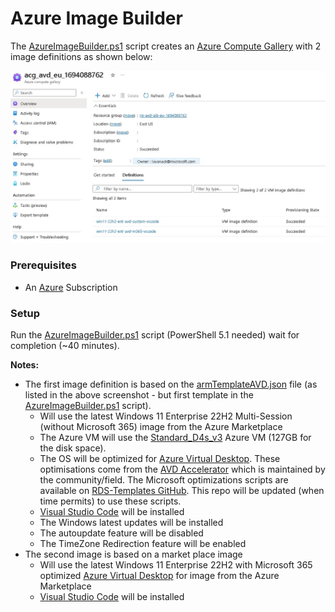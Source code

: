 # Azure Image Builder

The [AzureImageBuilder.ps1](AzureImageBuilder.ps1) script creates an [Azure Compute Gallery](https://learn.microsoft.com/en-us/azure/virtual-machines/azure-compute-gallery) with 2 image definitions as shown below:

![](docs/acg.jpg)

### Prerequisites 

  * An [Azure](https://portal.azure.com) Subscription

### Setup

Run the [AzureImageBuilder.ps1](AzureImageBuilder.ps1) script (PowerShell 5.1 needed) wait for completion (~40 minutes).

**Notes:**

* The first image definition is based on the [armTemplateAVD.json](armTemplateAVD.json) file (as listed in the above screenshot - but first template in the [AzureImageBuilder.ps1](AzureImageBuilder.ps1) script).
  * Will use the latest Windows 11 Enterprise 22H2 Multi-Session (without Microsoft 365) image from the Azure Marketplace
  * The Azure VM will use the [Standard_D4s_v3](https://learn.microsoft.com/en-us/azure/virtual-machines/dv3-dsv3-series) Azure VM (127GB for the disk space).
  * The OS will be optimized for [Azure Virtual Desktop](https://azure.microsoft.com/en-us/products/virtual-desktop). These optimisations come from the [AVD Accelerator](https://github.com/Azure/avdaccelerator) which is maintained by the community/field. The Microsoft optimizations scripts are available on [RDS-Templates GitHub](https://github.com/Azure/RDS-Templates/tree/master/CustomImageTemplateScripts). This repo will be updated (when time permits) to use these scripts. 
  * [Visual Studio Code](https://code.visualstudio.com/) will be installed
  * The Windows latest updates will be installed
  * The autoupdate feature will be disabled
  * The TimeZone Redirection feature will be enabled
* The second image is based on a market place image
  * Will use the latest Windows 11 Enterprise 22H2 with Microsoft 365 optimized [Azure Virtual Desktop](https://azure.microsoft.com/en-us/products/virtual-desktop) for image from the Azure Marketplace
  * [Visual Studio Code](https://code.visualstudio.com/) will be installed
